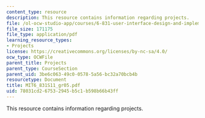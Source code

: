 ```yaml
---
content_type: resource
description: This resource contains information regarding projects.
file: /ol-ocw-studio-app/courses/6-831-user-interface-design-and-implementation-spring-2011/78031cd267532945b5c1b598b66b43ff_MIT6_831S11_gr05.pdf
file_size: 171175
file_type: application/pdf
learning_resource_types:
- Projects
license: https://creativecommons.org/licenses/by-nc-sa/4.0/
ocw_type: OCWFile
parent_title: Projects
parent_type: CourseSection
parent_uid: 3be6c063-49c0-0578-5a56-bc32a70bcb4b
resourcetype: Document
title: MIT6_831S11_gr05.pdf
uid: 78031cd2-6753-2945-b5c1-b598b66b43ff
---
```

This resource contains information regarding projects.